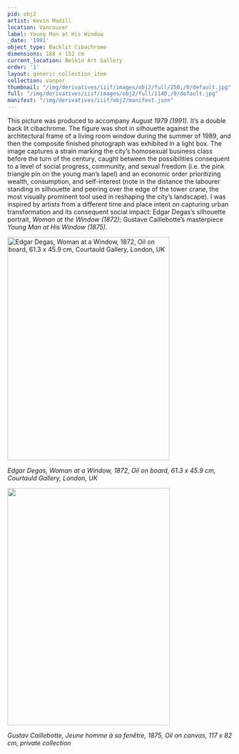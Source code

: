 ```yaml
---
pid: obj2
artist: Kevin Madill
location: Vancouver
label: Young Man at His Window
_date: '1991'
object_type: Backlit Cibachrome
dimensions: 188 x 152 cm
current_location: Belkin Art Gallery
order: '1'
layout: generic_collection_item
collection: vanpor
thumbnail: "/img/derivatives/iiif/images/obj2/full/250,/0/default.jpg"
full: "/img/derivatives/iiif/images/obj2/full/1140,/0/default.jpg"
manifest: "/img/derivatives/iiif/obj2/manifest.json"
---
```


This picture was produced to accompany *August 1979 (1991)*. It’s a double back lit cibachrome. The figure was shot in silhouette against the architectural frame of a living room window during the summer of 1989, and then the composite finished photograph was exhibited in a light box. The image captures a strain marking the city’s homosexual business class before the turn of the century, caught between the possibilities consequent to a level of social progress, community, and sexual freedom (i.e. the pink triangle pin on the young man’s lapel) and an economic order prioritizing wealth, consumption, and self-interest (note in the distance the labourer standing in silhouette and peering over the edge of the tower crane, the most visually prominent tool used in reshaping the city’s landscape). I was inspired by artists from a different time and place intent on capturing urban transformation and its consequent social impact: Edgar Degas’s silhouette portrait, *Woman at the Window (1872)*; Gustave Caillebotte’s masterpiece *Young Man at His Window (1875)*.

<img src="https://kevmadill.github.io/portraiture-vancouver/img/SupportImages/DegasWindow.png" alt="Edgar Degas, Woman at a Window, 1872, Oil on board, 61.3 x 45.9 cm, Courtauld Gallery, London, UK" width="363" height="500"> 

*Edgar Degas, Woman at a Window, 1872, Oil on board, 61.3 x 45.9 cm, Courtauld Gallery, London, UK*

<img src="https://kevmadill.github.io/portraiture-vancouver/img/SupportImages/Caillebotte.png" width="363.636" height="531.363"> 

*Gustav Caillebotte, Jeune homme à sa fenêtre, 1875, Oil on canvas, 117 x 82 cm, private collection*
